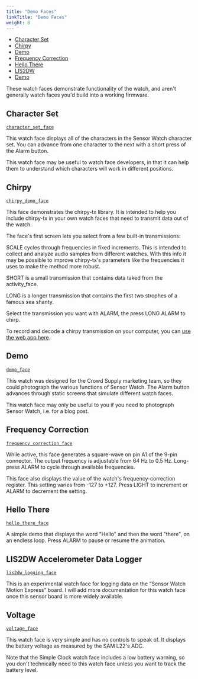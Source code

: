 ```yaml
---
title: "Demo Faces"
linkTitle: "Demo Faces"
weight: 8
---
```

 * [Character Set](#character-set)
 * [Chirpy](#chirpy)
 * [Demo](#demo)
 * [Frequency Correction](#frequency-correction)
 * [Hello There](#hello-there)
 * [LIS2DW](#demo)
 * [Demo](#demo)

These watch faces demonstrate functionality of the watch, and aren't generally watch faces you'd build into a working firmware.

Character Set
-------------
[`character_set_face`](https://github.com/joeycastillo/Sensor-Watch/blob/main/movement/watch_faces/demo/character_set_face.h)

This watch face displays all of the characters in the Sensor Watch character set. You can advance from one character to the next with a short press of the Alarm button.

This watch face may be useful to watch face developers, in that it can help them to understand which characters will work in different positions.

Chirpy
------
[`chirpy_demo_face`](https://github.com/joeycastillo/Sensor-Watch/blob/main/movement/watch_faces/demo/chirpy_demo_face.h)

This face demonstrates the chirpy-tx library. It is intended to help you
include chirpy-tx in your own watch faces that need to transmit data out
of the watch.

The face's first screen lets you select from a few built-in transmissions:

SCALE cycles through frequencies in fixed increments. This is intended to
collect and analyze audio samples from different watches. With this info
it may be possible to improve chirpy-tx's parameters like the frequencies
it uses to make the method more robust.

SHORT is a small transmission that contains data taked from the activity_face.

LONG is a longer transmission that contains the first two strophes of a
famous sea shanty.

Select the transmission you want with ALARM, the press LONG ALARM to chirp.

To record and decode a chirpy transmission on your computer, you can
[use the web app here](https://jealousmarkup.xyz/off/chirpy/rx/).

Demo
----
[`demo_face`](https://github.com/joeycastillo/Sensor-Watch/blob/main/movement/watch_faces/demo/character_set_face.h)

This watch was designed for the Crowd Supply marketing team, so they could photograph the various functions of Sensor Watch. The Alarm button advances through static screens that simulate different watch faces.

This watch face may only be useful to you if you need to photograph Sensor Watch, i.e. for a blog post.

Frequency Correction
--------------------
[`frequency_correction_face`](https://github.com/joeycastillo/Sensor-Watch/blob/main/movement/watch_faces/demo/frequency_correction_face.h)

While active, this face generates a square-wave on pin A1 of the 9-pin
connector. The output frequency is adjustable from 64 Hz to 0.5 Hz.
Long-press ALARM to cycle through available frequencies.

This face also displays the value of the watch's frequency-correction
register. This setting varies from -127 to +127. Press LIGHT to increment
or ALARM to decrement the setting.

Hello There
-----------
[`hello_there_face`](https://github.com/joeycastillo/Sensor-Watch/blob/main/movement/watch_faces/demo/hello_there_face.h)

A simple demo that displays the word "Hello" and then the word "there",
on an endless loop. Press ALARM to pause or resume the animation.

LIS2DW Accelerometer Data Logger
--------------------------------
[`lis2dw_logging_face`](https://github.com/joeycastillo/Sensor-Watch/blob/main/movement/watch_faces/demo/lis2dw_logging_face.h)

This is an experimental watch face for logging data on the “Sensor Watch Motion Express” board. I will add more documentation for this watch face once this sensor board is more widely available.

Voltage
-------
[`voltage_face`](https://github.com/joeycastillo/Sensor-Watch/blob/main/movement/watch_faces/demo/voltage_face.h)

This watch face is very simple and has no controls to speak of. It displays the battery voltage as measured by the SAM L22's ADC.

Note that the Simple Clock watch face includes a low battery warning, so you don't technically need to this watch face unless you want to track the battery level.
